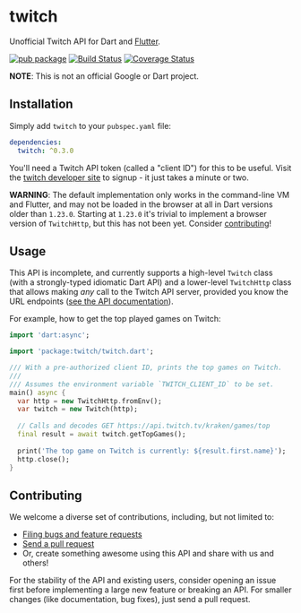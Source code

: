 # twitch

Unofficial Twitch API for Dart and [Flutter].

[![pub package](https://img.shields.io/pub/v/twitch.svg)](https://pub.dartlang.org/packages/twitch)
[![Build Status](https://travis-ci.org/matanlurey/twitch.dart.svg)](https://travis-ci.org/matanlurey/twitch.dart)
[![Coverage Status](https://coveralls.io/repos/github/matanlurey/twitch.dart/badge.svg?branch=master)](https://coveralls.io/github/matanlurey/twitch.dart?branch=master)

[Flutter]: https://flutter.io

**NOTE**: This is not an official Google or Dart project.

## Installation

Simply add `twitch` to your `pubspec.yaml` file:

```yaml
dependencies:
  twitch: ^0.3.0
```

You'll need a Twitch API token (called a "client ID") for this to be useful.
Visit the [twitch developer site](https://dev.twitch.tv) to signup - it just
takes a minute or two.

**WARNING**: The default implementation only works in the command-line VM and
Flutter, and may not be loaded in the browser at all in Dart versions older
than `1.23.0`. Starting at `1.23.0` it's trivial to implement a browser version
of `TwitchHttp`, but this has not been yet. Consider [contributing][]!

## Usage

This API is incomplete, and currently supports a high-level `Twitch` class
(with a strongly-typed idiomatic Dart API) and a lower-level `TwitchHttp` class
that allows making _any_ call to the Twitch API server, provided you know the
URL endpoints ([see the API documentation][twitch_docs]).

For example, how to get the top played games on Twitch:

```dart
import 'dart:async';

import 'package:twitch/twitch.dart';

/// With a pre-authorized client ID, prints the top games on Twitch.
/// 
/// Assumes the environment variable `TWITCH_CLIENT_ID` to be set.
main() async {
  var http = new TwitchHttp.fromEnv();
  var twitch = new Twitch(http); 
  
  // Calls and decodes GET https://api.twitch.tv/kraken/games/top
  final result = await twitch.getTopGames();
   
  print('The top game on Twitch is currently: ${result.first.name}');
  http.close();
}
```

## Contributing

We welcome a diverse set of contributions, including, but not limited to:
* [Filing bugs and feature requests][file_issue]
* [Send a pull request][pull_request]
* Or, create something awesome using this API and share with us and others!

For the stability of the API and existing users, consider opening an issue
first before implementing a large new feature or breaking an API. For smaller
changes (like documentation, bug fixes), just send a pull request.

[contributing]: #contributing
[file_issue]: https://github.com/matanlurey/twitch.dart/issues/new
[pull_request]: https://github.com/matanlurey/twitch.dart/pulls/new
[twitch_docs]: https://dev.twitch.tv/docs